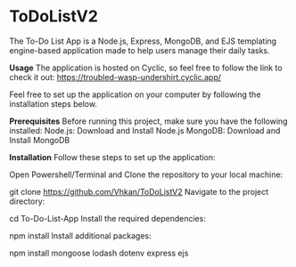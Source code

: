 # ToDoListV2
The To-Do List App is a Node.js, Express, MongoDB, and EJS templating engine-based application made to help users manage their daily tasks.

**Usage**
The application is hosted on Cyclic, so feel free to follow the link to check it out:
https://troubled-wasp-undershirt.cyclic.app/



Feel free to set up the application on your computer by following the installation steps below.

**Prerequisites**
Before running this project, make sure you have the following installed:
Node.js: Download and Install Node.js
MongoDB: Download and Install MongoDB

**Installation**
Follow these steps to set up the application:

Open Powershell/Terminal and Clone the repository to your local machine:

git clone https://github.com/Vhkan/ToDoListV2
Navigate to the project directory:

cd To-Do-List-App
Install the required dependencies:

npm install
Install additional packages:

npm install mongoose lodash dotenv express ejs

